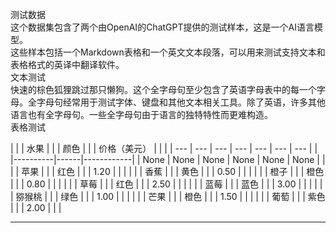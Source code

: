 测试数据  
这个数据集包含了两个由OpenAI的ChatGPT提供的测试样本，这是一个AI语言模型。  
这些样本包括一个Markdown表格和一个英文文本段落，可以用来测试支持文本和表格格式的英译中翻译软件。  
文本测试  
快速的棕色狐狸跳过那只懒狗。这个全字母句至少包含了英语字母表中的每一个字母。全字母句经常用于测试字体、键盘和其他文本相关工具。除了英语，许多其他语言也有全字母句。一些全字母句由于语言的独特特性而更难构造。  
表格测试

| | | 水果 | | | 颜色 | | | 价格（美元） | | |
| --- | --- | --- | --- | --- | --- | --- |
| |----------|------|------------| | None | None | None | None | None | None |
| | | 苹果 | | | 红色 | | | 1.20 | | |
| | | 香蕉 | | | 黄色 | | | 0.50 | | |
| | | 橙子 | | | 橙色 | | | 0.80 | | |
| | | 草莓 | | | 红色 | | | 2.50 | | |
| | | 蓝莓 | | | 蓝色 | | | 3.00 | | |
| | | 猕猴桃 | | | 绿色 | | | 1.00 | | |
| | | 芒果 | | | 橙色 | | | 1.50 | | |
| | | 葡萄 | | | 紫色 | | | 2.00 | | |

---


